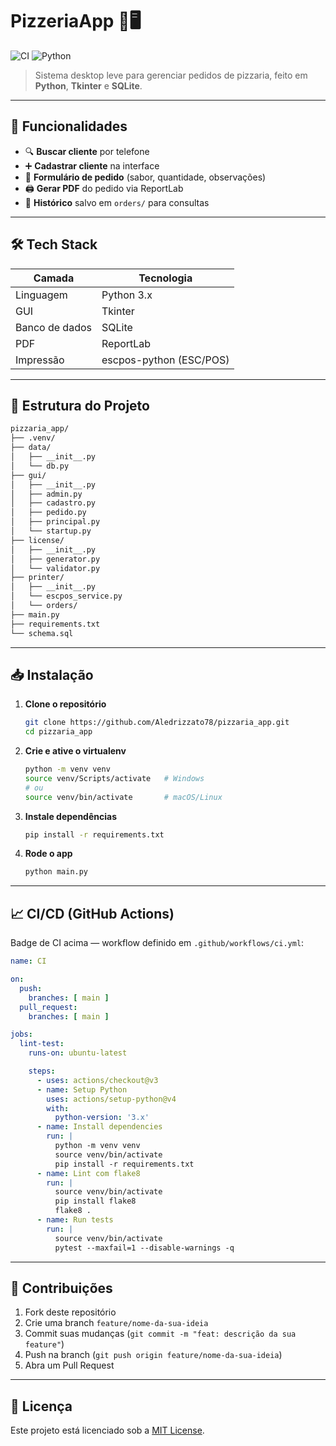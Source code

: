 # PizzeriaApp 🍕🖥️

![CI](https://github.com/Aledrizzato78/pizzaria_app/actions/workflows/ci.yml/badge.svg) ![Python](https://img.shields.io/badge/python-3.10%2B-blue)

> Sistema desktop leve para gerenciar pedidos de pizzaria, feito em **Python**, **Tkinter** e **SQLite**.

---

## 🚀 Funcionalidades

* 🔍 **Buscar cliente** por telefone
* ➕ **Cadastrar cliente** na interface
* 📝 **Formulário de pedido** (sabor, quantidade, observações)
* 🖨️ **Gerar PDF** do pedido via ReportLab
* 📂 **Histórico** salvo em `orders/` para consultas

---

## 🛠️ Tech Stack

| Camada         | Tecnologia              |
| -------------- | ----------------------- |
| Linguagem      | Python 3.x              |
| GUI            | Tkinter                 |
| Banco de dados | SQLite                  |
| PDF            | ReportLab               |
| Impressão      | escpos-python (ESC/POS) |

---

## 📁 Estrutura do Projeto

```bash
pizzaria_app/
├── .venv/
├── data/
│   ├── __init__.py
│   └── db.py
├── gui/
│   ├── __init__.py
│   ├── admin.py
│   ├── cadastro.py
│   ├── pedido.py
│   ├── principal.py
│   └── startup.py
├── license/
│   ├── __init__.py
│   ├── generator.py
│   └── validator.py
├── printer/
│   ├── __init__.py
│   └── escpos_service.py
│   └── orders/
├── main.py
├── requirements.txt
└── schema.sql
```

---

## 📥 Instalação

1. **Clone o repositório**

   ```bash
   git clone https://github.com/Aledrizzato78/pizzaria_app.git
   cd pizzaria_app
   ```
2. **Crie e ative o virtualenv**

   ```bash
   python -m venv venv
   source venv/Scripts/activate   # Windows
   # ou
   source venv/bin/activate       # macOS/Linux
   ```
3. **Instale dependências**

   ```bash
   pip install -r requirements.txt
   ```
4. **Rode o app**

   ```bash
   python main.py
   ```

---

## 📈 CI/CD (GitHub Actions)

Badge de CI acima — workflow definido em `.github/workflows/ci.yml`:

```yaml
name: CI

on:
  push:
    branches: [ main ]
  pull_request:
    branches: [ main ]

jobs:
  lint-test:
    runs-on: ubuntu-latest

    steps:
      - uses: actions/checkout@v3
      - name: Setup Python
        uses: actions/setup-python@v4
        with:
          python-version: '3.x'
      - name: Install dependencies
        run: |
          python -m venv venv
          source venv/bin/activate
          pip install -r requirements.txt
      - name: Lint com flake8
        run: |
          source venv/bin/activate
          pip install flake8
          flake8 .
      - name: Run tests
        run: |
          source venv/bin/activate
          pytest --maxfail=1 --disable-warnings -q
```

---

## 🙌 Contribuições

1. Fork deste repositório
2. Crie uma branch `feature/nome-da-sua-ideia`
3. Commit suas mudanças (`git commit -m "feat: descrição da sua feature"`)
4. Push na branch (`git push origin feature/nome-da-sua-ideia`)
5. Abra um Pull Request

---

## 📝 Licença

Este projeto está licenciado sob a [MIT License](./LICENSE).
